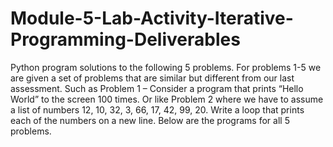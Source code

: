 # Module-5-Lab-Activity-Iterative-Programming-Deliverables
Python program solutions to the following 5 problems.
For problems 1-5 we are given a set of problems that are similar but different from our last assessment.
Such as Problem 1 – Consider a program that prints “Hello World” to the screen 100 times.
Or like Problem 2 where we have to assume a list of numbers 12, 10, 32, 3, 66, 17, 42, 99, 20.
Write a loop that prints each of the numbers on a new line.
Below are the programs for all 5 problems.
